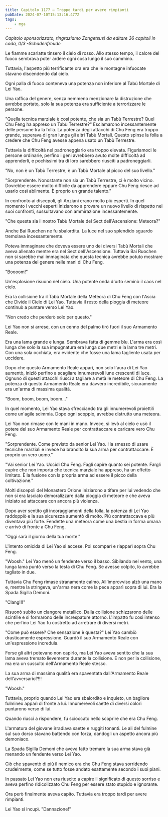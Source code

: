 ```yaml
---
title: Capitolo 1177 – Troppo tardi per avere rimpianti
pubDate: 2024-07-10T15:13:16.477Z
tags:
    - mga
---
```



<em>Capitolo sponsorizzato, ringraziamo Zangetsus!
da editare
36 capitoli in coda, 0/3
-Schadenfreude</em>


Le fiamme scarlatte tinsero il cielo di rosso. Allo stesso tempo, il calore del fuoco sembrava poter ardere ogni cosa lungo il suo cammino.


Tuttavia, l'aspetto più terrificante ora era che le montagne infuocate stavano discendendo dal cielo.


Ogni palla di fuoco conteneva una potenza non inferiore al Tabù Mortale di Lei Yao.


Una raffica del genere, senza nemmeno menzionare la distruzione che avrebbe portato, solo la sua potenza era sufficiente a terrorizzare le persone.


"Quella tecnica marziale è così potente, che sia un Tabù Terrestre? Quel Chu Feng ha appreso un Tabù Terrestre?" Esclamarono incessantemente delle persone tra la folla. La potenza degli attacchi di Chu Feng era troppo grande, superava di gran lunga gli altri Tabù Mortali. Questo spinse la folla a credere che Chu Feng avesse appena usato un Tabù Terrestre.


Tuttavia la difficoltà nel padroneggiarlo era troppo elevata. Figuriamoci le persone ordinarie, perfino i geni avrebbero avuto molte difficoltà ad apprenderli, e pochissimi tra di loro sarebbero riusciti a padroneggiarli.


"No, non è un Tabù Terrestre, è un Tabù Mortale al picco del suo livello."


"Sorprendente. Nonostante non sia un Tabù Terrestre, ci è molto vicino. Dovrebbe essere molto difficile da apprendere eppure Chu Feng riesce ad usarlo così abilmente. È proprio un grande talento."


In confronto ai discepoli, gli Anziani erano molto più esperti. In quel momento i vecchi esperti iniziarono a provare un nuovo livello di rispetto nei suoi confronti, sussultavano con ammirazione incessantemente.


"Che questa sia il nostro Tabù Mortale del Sect dell'Ascensione: Meteora?"


Anche Bai Ruochen ne fu sbalordita. La luce nel suo splendido sguardo tremolava incessantemente.


Poteva immaginare che doveva essere uno dei diversi Tabù Mortali che aveva allenato mentre era nel Sect dell'Ascensione. Tuttavia Bai Ruochen non si sarebbe mai immaginata che questa tecnica avrebbe potuto mostrare una potenza del genere nelle mani di Chu Feng.


"Boooom!"


Un'esplosione risuonò nel cielo. Una potente onda d'urto seminò il caos nel cielo.


Era la collisione tra il Tabù Mortale della Meteora di Chu Feng con l'Ascia che Divide il Cielo di Lei Yao. Tuttavia il resto della pioggia di meteore continuò a puntare verso Lei Yao.


"Non credo che perderò solo per questo."


Lei Yao non si arrese, con un cenno del palmo tirò fuori il suo Armamento Reale.


Era una lama grande e lunga. Sembrava fatta di gemme blu. L'arma era così lunga che solo la sua impugnatura era lunga due metri e la lama tre metri. Con una sola occhiata, era evidente che fosse una lama tagliente usata per uccidere.


Dopo che questo Armamento Reale apparì, non solo l'aura di Lei Yao aumentò, iniziò perfino a scagliare innumerevoli lune crescenti di luce. Ognuno di questi attacchi riuscì a tagliare a metà le meteore di Chu Feng. La potenza di questo Armamento Reale era davvero incredibile, sicuramente era un'arma di massima qualità.


"Boom, boom, boom, boom..."


In quel momento, Lei Yao stava sfrecciando tra gli innumerevoli proiettili come un'agile scimmia. Dopo ogni scoppio, avrebbe distrutto una meteora.


Lei Yao non rimase con le mani in mano. Invece, si levò al cielo e usò il potere del suo Armamento Reale per contrattaccare e caricare vero Chu Feng.


"Sorprendente. Come previsto da senior Lei Yao. Ha smesso di usare tecniche marziali e invece ha brandito la sua arma per contrattaccare. È proprio un vero uomo."


"Vai senior Lei Yao. Uccidi Chu Feng. Fagli capire quanto sei potente. Fargli capire che non importa che tecnica marziale ha appreso, ha un effetto limitato. È la fusione con la propria arma ad essere il picco della coltivazione."


Molti discepoli del Monastero Orione iniziarono a tifare per lui vedendo che non si era lasciato demoralizzare dalla pioggia di meteore e che aveva iniziato ad attaccare con ancora più violenza.


Dopo aver sentito gli incoraggiamenti della folla, la potenza di Lei Yao raddoppiò e la sua sicurezza aumentò di molto. Più contrattaccava e più diventava più forte. Fendette una meteora come una bestia in forma umana e arrivò di fronte a Chu Feng.


"Oggi sarà il giorno della tua morte."


L'intento omicida di Lei Yao si accese. Poi scomparì e riapparì sopra Chu Feng.


"Woosh." Lei Yao menò un fendente verso il basso. Sibilando nel vento, una lunga lama puntò verso la testa di Chu Feng. Se avesse colpito, lo avrebbe tagliato in due.


Tuttavia Chu Feng rimase stranamente calmo. All'improvviso alzò una mano e, mentre la stringeva, un'arma nera come la pece apparì sopra di lui. Era la Spada Sigilla Demoni.


"Clang!!!"


Risuonò subito un clangore metallico. Dalla collisione schizzarono delle scintille e si formarono delle increspature attorno. L'impatto fu così intenso che perfino Lei Yao fu costretto ad arretrare di diversi metri.


"Come può essere? Che sensazione è questa?" Lei Yao cambiò drasticamente espressione. Guardò il suo Armamento Reale con un'espressione incredula.


Forse gli altri potevano non capirlo, ma Lei Yao aveva sentito che la sua lama aveva tremato lievemente durante la collisione. E non per la collisione, ma era un sussulto dell'Armamento Reale stesso.


La sua arma di massima qualità era spaventata dall'Armamento Reale dell'avversario?!!!


"Woosh."


Tuttavia, proprio quando Lei Yao era sbalordito e inquieto, un bagliore fulmineo apparì di fronte a lui. Innumerevoli saette di diversi colori puntarono verso di lui.


Quando riuscì a rispondere, fu scioccato nello scoprire che era Chu Feng.


L'armatura del giovane irradiava saette e ruggiti tonanti. Le ali del fulmine sul suo dorso stavano battendo con forza, dandogli un aspetto ancora più demoniaco.


La Spada Sigilla Demoni che aveva fatto tremare la sua arma stava già menando un fendente verso Lei Yao.


Ciò che spaventò di più il nemico era che Chu Feng stava sorridendo crudelmente, come se tutto fosse andato esattamente secondo i suoi piani.


In passato Lei Yao non era riuscito a capire il significato di questo sorriso e aveva perfino ridicolizzato Chu Feng per essere stato stupido e ignorante.


Ora però finalmente aveva capito. Tuttavia era troppo tardi per avere rimpianti.


Lei Yao si incupì. "Dannazione!"
                                


                                



